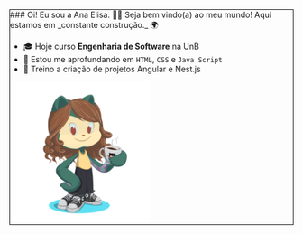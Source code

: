 <div style="border: 1px solid black">
### Oi! Eu sou a Ana Elisa. 👩‍💻
Seja bem vindo(a) ao meu mundo! Aqui estamos em _constante construção._ 🌍

<!--
**anaelisaramos/anaelisaramos** is a ✨ _special_ ✨ repository because its `README.md` (this file) appears on your GitHub profile.

Here are some ideas to get you started:

- 🔭 I’m currently working on ...
- 🌱 I’m currently learning ...
- 👯 I’m looking to collaborate on ...
- 🤔 I’m looking for help with ...
- 💬 Ask me about ...
- 📫 How to reach me: ...
- 😄 Pronouns: ...
- ⚡ Fun fact: ...
-->

- 🎓 Hoje curso **Engenharia de Software** na UnB 
- 🌱 Estou me aprofundando em `HTML`, `CSS` e `Java Script`
- 📖 Treino a criação de projetos Angular e Nest.js

<img src="https://github.com/anaelisaramos/anaelisaramos/blob/main/octocat-1692846386044.png" width=250px/>
<div>
